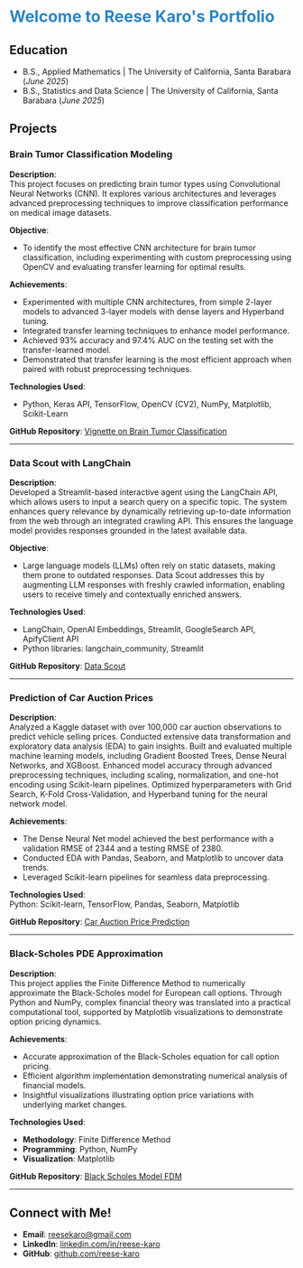 # <span style="color:#2e86c1">Welcome to Reese Karo's Portfolio</span>

## Education
- B.S., Applied Mathematics | The University of California, Santa Barabara (_June 2025_)								       		
- B.S., Statistics and Data Science	| The University of California, Santa Barabara (_June 2025_)

## Projects
### **Brain Tumor Classification Modeling**
**Description**:  
This project focuses on predicting brain tumor types using Convolutional Neural Networks (CNN). It explores various architectures and leverages advanced preprocessing techniques to improve classification performance on medical image datasets.


**Objective**:
- To identify the most effective CNN architecture for brain tumor classification, including experimenting with custom preprocessing using OpenCV and evaluating transfer learning for optimal results.


**Achievements**:
- Experimented with multiple CNN architectures, from simple 2-layer models to advanced 3-layer models with dense layers and Hyperband tuning.
- Integrated transfer learning techniques to enhance model performance.
- Achieved 93% accuracy and 97.4% AUC on the testing set with the transfer-learned model.
- Demonstrated that transfer learning is the most efficient approach when paired with robust preprocessing techniques.


**Technologies Used**:  
- Python, Keras API, TensorFlow, OpenCV (CV2), NumPy, Matplotlib, Scikit-Learn  

**GitHub Repository**: [Vignette on Brain Tumor Classification](https://github.com/Capstone-24-25/vignette-cnn)

---

### **Data Scout with LangChain**
**Description**:  
Developed a Streamlit-based interactive agent using the LangChain API, which allows users to input a search query on a specific topic. The system enhances query relevance by dynamically retrieving up-to-date information from the web through an integrated crawling API. This ensures the language model provides responses grounded in the latest available data.


**Objective**:  
- Large language models (LLMs) often rely on static datasets, making them prone to outdated responses. Data Scout addresses this by augmenting LLM responses with freshly crawled information, enabling users to receive timely and contextually enriched answers.


**Technologies Used**:  
- LangChain, OpenAI Embeddings, Streamlit, GoogleSearch API, ApifyClient API  
- Python libraries: langchain_community, Streamlit  

**GitHub Repository**: [Data Scout](https://github.com/reese-karo/Portfolio/blob/main/DataScout%20AI/DataScout.py)

---

### **Prediction of Car Auction Prices**
**Description**:  
Analyzed a Kaggle dataset with over 100,000 car auction observations to predict vehicle selling prices. Conducted extensive data transformation and exploratory data analysis (EDA) to gain insights. Built and evaluated multiple machine learning models, including Gradient Boosted Trees, Dense Neural Networks, and XGBoost. Enhanced model accuracy through advanced preprocessing techniques, including scaling, normalization, and one-hot encoding using Scikit-learn pipelines. Optimized hyperparameters with Grid Search, K-Fold Cross-Validation, and Hyperband tuning for the neural network model.  

**Achievements**:  
- The Dense Neural Net model achieved the best performance with a validation RMSE of 2344 and a testing RMSE of 2380.  
- Conducted EDA with Pandas, Seaborn, and Matplotlib to uncover data trends.  
- Leveraged Scikit-learn pipelines for seamless data preprocessing.

**Technologies Used**:  
Python: Scikit-learn, TensorFlow, Pandas, Seaborn, Matplotlib  


**GitHub Repository**: [Car Auction Price Prediction](https://github.com/reese-karo/Portfolio/blob/main/Car%20Auction%20Machine%20Learning%20Project/Car_Auction_py.pdf)

---

### **Black-Scholes PDE Approximation**
**Description**:  
This project applies the Finite Difference Method to numerically approximate the Black-Scholes model for European call options. Through Python and NumPy, complex financial theory was translated into a practical computational tool, supported by Matplotlib visualizations to demonstrate option pricing dynamics.

**Achievements**:  
- Accurate approximation of the Black-Scholes equation for call option pricing.  
- Efficient algorithm implementation demonstrating numerical analysis of financial models.  
- Insightful visualizations illustrating option price variations with underlying market changes.  

**Technologies Used**:  
- **Methodology**: Finite Difference Method  
- **Programming**: Python, NumPy  
- **Visualization**: Matplotlib  

**GitHub Repository**: [Black Scholes Model FDM](https://github.com/reese-karo/Portfolio/blob/main/Black-Scholes/Black-Scholes-Report.pdf)

---

## **Connect with Me!**
- **Email**: [reesekaro@gmail.com](mailto:reesekaro@gmail.com)  
- **LinkedIn**: [linkedin.com/in/reese-karo](https://linkedin.com/in/reese-karo)  
- **GitHub**: [github.com/reese-karo](https://github.com/reese-karo)  
